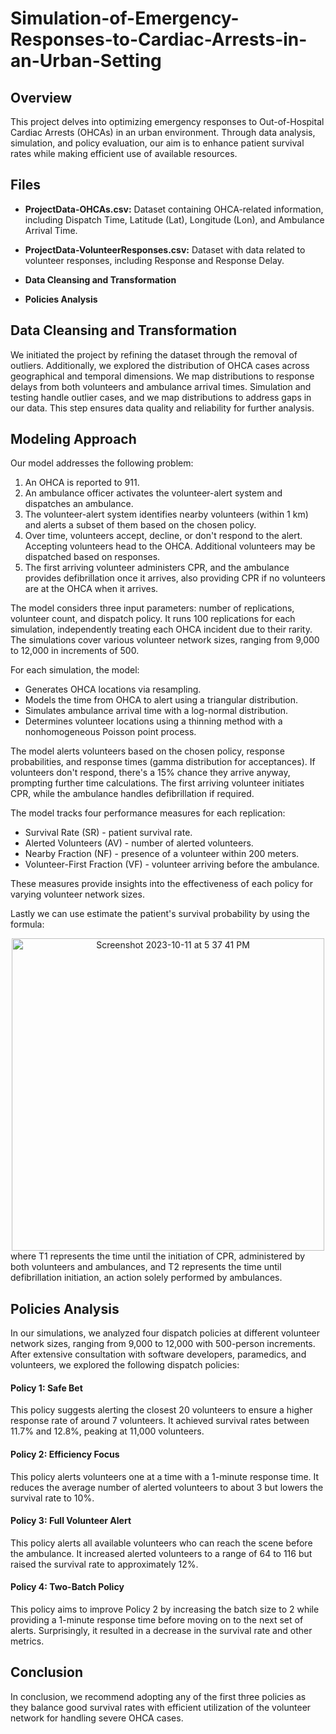 # Simulation-of-Emergency-Responses-to-Cardiac-Arrests-in-an-Urban-Setting

## Overview

This project delves into optimizing emergency responses to Out-of-Hospital Cardiac Arrests (OHCAs) in an urban environment. Through data analysis, simulation, and policy evaluation, our aim is to enhance patient survival rates while making efficient use of available resources.

## Files

- **ProjectData-OHCAs.csv:** Dataset containing OHCA-related information, including Dispatch Time, Latitude (Lat), Longitude (Lon), and Ambulance Arrival Time.

- **ProjectData-VolunteerResponses.csv:** Dataset with data related to volunteer responses, including Response and Response Delay.
- **Data Cleansing and Transformation** 
- **Policies Analysis**

## Data Cleansing and Transformation

We initiated the project by refining the dataset through the removal of outliers. Additionally, we explored the distribution of OHCA cases across geographical and temporal dimensions. We map distributions to response delays from both volunteers and ambulance arrival times. Simulation and testing handle outlier cases, and we map distributions to address gaps in our data. This step ensures data quality and reliability for further analysis.


## Modeling Approach

Our model addresses the following problem:

1. An OHCA is reported to 911.
2. An ambulance officer activates the volunteer-alert system and dispatches an ambulance.
3. The volunteer-alert system identifies nearby volunteers (within 1 km) and alerts a subset of them based on the chosen policy.
4. Over time, volunteers accept, decline, or don't respond to the alert. Accepting volunteers head to the OHCA. Additional volunteers may be dispatched based on responses.
5. The first arriving volunteer administers CPR, and the ambulance provides defibrillation once it arrives, also providing CPR if no volunteers are at the OHCA when it arrives.

The model considers three input parameters: number of replications, volunteer count, and dispatch policy. It runs 100 replications for each simulation, independently treating each OHCA incident due to their rarity. The simulations cover various volunteer network sizes, ranging from 9,000 to 12,000 in increments of 500.

For each simulation, the model:

- Generates OHCA locations via resampling.
- Models the time from OHCA to alert using a triangular distribution.
- Simulates ambulance arrival time with a log-normal distribution.
- Determines volunteer locations using a thinning method with a nonhomogeneous Poisson point process.

The model alerts volunteers based on the chosen policy, response probabilities, and response times (gamma distribution for acceptances). If volunteers don't respond, there's a 15% chance they arrive anyway, prompting further time calculations. The first arriving volunteer initiates CPR, while the ambulance handles defibrillation if required.

The model tracks four performance measures for each replication:

- Survival Rate (SR) - patient survival rate.
- Alerted Volunteers (AV) - number of alerted volunteers.
- Nearby Fraction (NF) - presence of a volunteer within 200 meters.
- Volunteer-First Fraction (VF) - volunteer arriving before the ambulance.

These measures provide insights into the effectiveness of each policy for varying volunteer network sizes.

Lastly we can use estimate the patient's survival probability by using the formula: 
<div style="text-align: center;">
  <img width="500" alt="Screenshot 2023-10-11 at 5 37 41 PM" src="https://github.com/yusef-rahimzada/Simulation-of-Emergency-Responses-to-Cardiac-Arrests-in-an-Urban-Setting/assets/66438099/54a5c6cb-cd0e-469e-8bc1-de9ceb27ee3f">
</div>
where T1 represents the time until the initiation of CPR, administered by both volunteers and ambulances, and T2 represents the time until defibrillation initiation, an action solely performed by ambulances.


## Policies Analysis

In our simulations, we analyzed four dispatch policies at different volunteer network sizes, ranging from 9,000 to 12,000 with 500-person increments. After extensive consultation with software developers, paramedics, and volunteers, we explored the following dispatch policies:

#### Policy 1: Safe Bet
This policy suggests alerting the closest 20 volunteers to ensure a higher response rate of around 7 volunteers. It achieved survival rates between 11.7% and 12.8%, peaking at 11,000 volunteers.

#### Policy 2: Efficiency Focus
This policy alerts volunteers one at a time with a 1-minute response time. It reduces the average number of alerted volunteers to about 3 but lowers the survival rate to 10%.

#### Policy 3: Full Volunteer Alert
This policy alerts all available volunteers who can reach the scene before the ambulance. It increased alerted volunteers to a range of 64 to 116 but raised the survival rate to approximately 12%.

#### Policy 4: Two-Batch Policy
This policy aims to improve Policy 2 by increasing the batch size to 2 while providing a 1-minute response time before moving on to the next set of alerts. Surprisingly, it resulted in a decrease in the survival rate and other metrics.

## Conclusion

In conclusion, we recommend adopting any of the first three policies as they balance good survival rates with efficient utilization of the volunteer network for handling severe OHCA cases.
